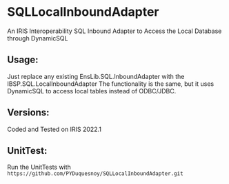 # SQLLocalInboundAdapter
An IRIS Interoperability SQL Inbound Adapter to Access the Local Database through DynamicSQL


## Usage:
Just replace any existing EnsLib.SQL.InboundAdapter with the IBSP.SQL.LocalInboundAdapter
The functionality is the same, but it uses DynamicSQL to access local tables instead of ODBC/JDBC.

## Versions:
Coded and Tested on  IRIS 2022.1

## UnitTest:
Run the UnitTests with 
```https://github.com/PYDuquesnoy/SQLLocalInboundAdapter.git```

